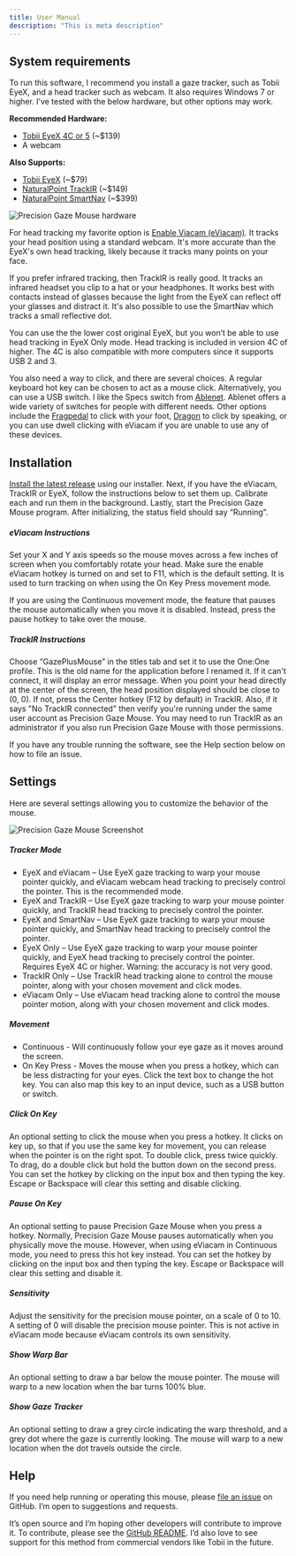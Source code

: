 ```yaml
---
title: User Manual
description: "This is meta description"
---
```


## System requirements

To run this software, I recommend you install a gaze tracker, such as Tobii EyeX, and a head tracker such as webcam. It also requires Windows 7 or higher. I’ve tested with the below hardware, but other options may work.

**Recommended Hardware:**

* [Tobii EyeX 4C or 5](https://tobiigaming.com/products/#peripherals) (~$139)
* A webcam

**Also Supports:**

* [Tobii EyeX](https://help.tobii.com/hc/en-us/articles/212814329-What-s-the-difference-between-Tobii-Eye-Tracker-4C-and-Tobii-EyeX-) (~$79)
* [NaturalPoint TrackIR](https://www.naturalpoint.com/trackir/) (~$149)
* [NaturalPoint SmartNav](https://www.naturalpoint.com/smartnav/) (~$399)

![Precision Gaze Mouse hardware](../images/Precision%20Gaze%20Mouse%20hardware.jpg)

For head tracking my favorite option is [Enable Viacam (eViacam)](http://eviacam.crea-si.com/). It tracks your head position using a standard webcam. It's more accurate than the EyeX's own head tracking, likely because it tracks many points on your face.

If you prefer infrared tracking, then TrackIR is really good. It tracks an infrared headset you clip to a hat or your headphones. It works best with contacts instead of glasses because the light from the EyeX can reflect off your glasses and distract it. It's also possible to use the SmartNav which tracks a small reflective dot.

You can use the the lower cost original EyeX, but you won’t be able to use head tracking in EyeX Only mode. Head tracking is included in version 4C of higher. The 4C is also compatible with more computers since it supports USB 2 and 3.

You also need a way to click, and there are several choices. A regular keyboard hot key can be chosen to act as a mouse click. Alternatively, you can use a USB switch. I like the Specs switch from [Ablenet]( https://www.ablenetinc.com/technology/switches/). Ablenet offers a wide variety of switches for people with different needs. Other options include the [Fragpedal](http://www.gamingmouse.com/gaming/fragpedal/dual/) to click with your foot, [Dragon](https://www.nuance.com/dragon/business-solutions/dragon-professional-individual.html) to click by speaking, or you can use dwell clicking with eViacam if you are unable to use any of these devices.

## Installation

[Install the latest release](install/publish.htm) using our installer. Next, if you have the eViacam, TrackIR or EyeX, follow the instructions below to set them up. Calibrate each and run them in the background. Lastly, start the Precision Gaze Mouse program. After initializing, the status field should say “Running”.

##### eViacam Instructions

Set your X and Y axis speeds so the mouse moves across a few inches of screen when you comfortably rotate your head. Make sure the enable eViacam hotkey is turned on and set to F11, which is the default setting. It is used to turn tracking on when using the On Key Press movement mode.

If you are using the Continuous movement mode, the feature that pauses the mouse automatically when you move it is disabled. Instead, press the pause hotkey to take over the mouse.

##### TrackIR Instructions

Choose “GazePlusMouse” in the titles tab and set it to use the One:One profile. This is the old name for the application before I renamed it. If it can't connect, it will display an error message. When you point your head directly at the center of the screen, the head position displayed should be close to (0, 0). If not, press the Center hotkey (F12 by default) in TrackIR. Also, if it says "No TrackIR connected" then verify you're running under the same user account as Precision Gaze Mouse. You may need to run TrackIR as an administrator if you also run Precision Gaze Mouse with those permissions.

If you have any trouble running the software, see the Help section below on how to file an issue.

## Settings
Here are several settings allowing you to customize the behavior of the mouse. 

![Precision Gaze Mouse Screenshot](../images/Precision%20Gaze%20Mouse%20Screenshot.png)

##### Tracker Mode

* EyeX and eViacam – Use EyeX gaze tracking to warp your mouse pointer quickly, and eViacam webcam head tracking to precisely control the pointer. This is the recommended mode.
* EyeX and TrackIR – Use EyeX gaze tracking to warp your mouse pointer quickly, and TrackIR head tracking to precisely control the pointer.
* EyeX and SmartNav – Use EyeX gaze tracking to warp your mouse pointer quickly, and SmartNav head tracking to precisely control the pointer.
* EyeX Only – Use EyeX gaze tracking to warp your mouse pointer quickly, and EyeX head tracking to precisely control the pointer. Requires EyeX 4C or higher. Warning: the accuracy is not very good.
* TrackIR Only – Use TrackIR head tracking alone to control the mouse pointer, along with your chosen movement and click modes.
* eViacam Only – Use eViacam head tracking alone to control the mouse pointer motion, along with your chosen movement and click modes.

##### Movement

* Continuous - Will continuously follow your eye gaze as it moves around the screen.
* On Key Press - Moves the mouse when you press a hotkey, which can be less distracting for your eyes. Click the text box to change the hot key. You can also map this key to an input device, such as a USB button or switch.

##### Click On Key

An optional setting to click the mouse when you press a hotkey. It clicks on key up, so that if you use the same key for movement, you can release when the pointer is on the right spot. To double click, press twice quickly. To drag, do a double click but hold the button down on the second press. You can set the hotkey by clicking on the input box and then typing the key. Escape or Backspace will clear this setting and disable clicking.

##### Pause On Key

An optional setting to pause Precision Gaze Mouse when you press a hotkey. Normally, Precision Gaze Mouse pauses automatically when you physically move the mouse. However, when using eViacam in Continuous mode, you need to press this hot key instead. You can set the hotkey by clicking on the input box and then typing the key. Escape or Backspace will clear this setting and disable it. 

##### Sensitivity

Adjust the sensitivity for the precision mouse pointer, on a scale of 0 to 10. A setting of 0 will disable the precision mouse pointer. This is not active in eViacam mode because eViacam controls its own sensitivity.

##### Show Warp Bar

An optional setting to draw a bar below the mouse pointer. The mouse will warp to a new location when the bar turns 100% blue. 

##### Show Gaze Tracker

An optional setting to draw a grey circle indicating the warp threshold, and a grey dot where the gaze is currently looking. The mouse will warp to a new location when the dot travels outside the circle.

## Help
If you need help running or operating this mouse, please [file an issue]( https://github.com/PrecisionGazeMouse/PrecisionGazeMouse/issues) on GitHub. I’m open to suggestions and requests. 

It’s open source and I’m hoping other developers will contribute to improve it. To contribute, please see the [GitHub README](https://github.com/PrecisionGazeMouse/PrecisionGazeMouse). I’d also love to see support for this method from commercial vendors like Tobii in the future.

